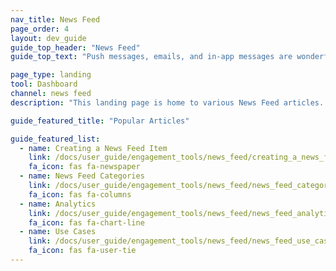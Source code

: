 ```yaml
---
nav_title: News Feed
page_order: 4
layout: dev_guide
guide_top_header: "News Feed"
guide_top_text: "Push messages, emails, and in-app messages are wonderful but ephemeral content. Once swiped away, you lose your opportunity to engage. If you catch a user at the wrong time, that message is lost to them forever. Multi-channel messaging helps to ameliorate this problem, but the News Feed really puts it to rest once and for all."

page_type: landing
tool: Dashboard
channel: news feed
description: "This landing page is home to various News Feed articles. Here you can find resources to create, categorize, and analyze your News Feed items."

guide_featured_title: "Popular Articles"

guide_featured_list:
  - name: Creating a News Feed Item
    link: /docs/user_guide/engagement_tools/news_feed/creating_a_news_feed_item/
    fa_icon: fas fa-newspaper
  - name: News Feed Categories
    link: /docs/user_guide/engagement_tools/news_feed/news_feed_categories/
    fa_icon: fas fa-columns
  - name: Analytics
    link: /docs/user_guide/engagement_tools/news_feed/news_feed_analytics_and_retargeting_data/
    fa_icon: fas fa-chart-line
  - name: Use Cases
    link: /docs/user_guide/engagement_tools/news_feed/news_feed_use_cases/
    fa_icon: fas fa-user-tie
---
```

